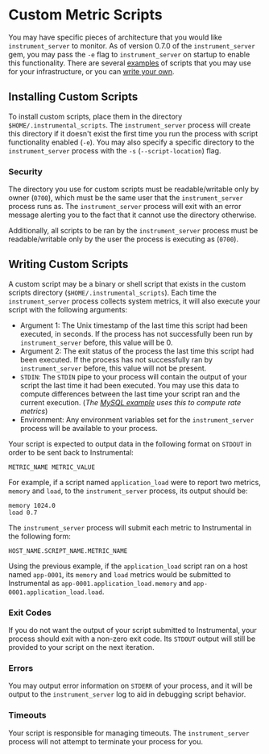 # Custom Metric Scripts

You may have specific pieces of architecture that you would like `instrument_server` to monitor. As of version 0.7.0 of the `instrument_server` gem, you may pass the `-e` flag to `instrument_server` on startup to enable this functionality. There are several [examples](examples/) of scripts that you may use for your infrastructure, or you can [write your own](#writing_custom_scripts).

## Installing Custom Scripts

To install custom scripts, place them in the directory `$HOME/.instrumental_scripts`. The `instrument_server` process will create this directory if it doesn't exist the first time you run the process with script functionality enabled (`-e`). You may also specify a specific directory to the `instrument_server` process with the `-s` (`--script-location`) flag.

### Security


The directory you use for custom scripts must be readable/writable only by owner (`0700`), which must be the same user that the `instrument_server` process runs as. The `instrument_server` process will exit with an error message alerting you to the fact that it cannot use the directory otherwise.

Additionally, all scripts to be ran by the `instrument_server` process must be readable/writable only by the user the process is executing as (`0700`).

## <a name="writing_custom_scripts"></a> Writing Custom Scripts

A custom script may be a binary or shell script that exists in the custom scripts directory (`$HOME/.instrumental_scripts`). Each time the `instrument_server` process collects system metrics, it will also execute your script with the following arguments:

* Argument 1: The Unix timestamp of the last time this script had been executed, in seconds. If the process has not successfully been run by `instrument_server` before, this value will be 0.
* Argument 2: The exit status of the process the last time this script had been executed. If the process has not successfully ran by `instrument_server` before, this value will not be present.
* `STDIN`: The `STDIN` pipe to your process will contain the output of your script the last time it had been executed. You may use this data to compute differences between the last time your script ran and the current execution. (_The [MySQL example](examples/mysql/mysql_status.rb) uses this to compute rate metrics_)
* Environment: Any environment variables set for the `instrument_server` process will be available to your process.

Your script is expected to output data in the following format on `STDOUT` in order to be sent back to Instrumental:

```
METRIC_NAME METRIC_VALUE
```

For example, if a script named `application_load` were to report two metrics, `memory` and `load`, to the `instrument_server` process, its output should be:

```
memory 1024.0
load 0.7
```

The `instrument_server` process will submit each metric to Instrumental in the following form:

```
HOST_NAME.SCRIPT_NAME.METRIC_NAME
```

Using the previous example, if the `application_load` script ran on a host named `app-0001`, its `memory` and `load` metrics would be submitted to Instrumental as `app-0001.application_load.memory` and `app-0001.application_load.load`.

### Exit Codes

If you do not want the output of your script submitted to Instrumental, your process should exit with a non-zero exit code. Its `STDOUT` output will still be provided to your script on the next iteration.

### Errors

You may output error information on `STDERR` of your process, and it will be output to the `instrument_server` log to aid in debugging script behavior.

### Timeouts

Your script is responsible for managing timeouts. The `instrument_server` process will not attempt to terminate your process for you.
